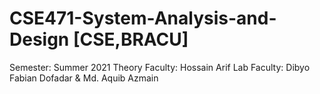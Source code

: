 # CSE471-System-Analysis-and-Design [CSE,BRACU]
Semester: Summer 2021
Theory Faculty: Hossain Arif
Lab Faculty: Dibyo Fabian Dofadar & Md. Aquib Azmain

